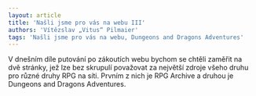 ```yaml
---
layout: article
title: 'Našli jsme pro vás na webu III'
authors: 'Vítězslav „Vitus“ Pilmaier'
tags: 'Našli jsme pro vás na webu, Dungeons and Dragons Adventures'
---
```


V dnešním díle putování po zákoutích webu bychom se chtěli zaměřit na dvě stránky, jež lze bez skrupulí považovat za největší zdroje všeho druhu pro různé druhy RPG na síti. Prvním z nich je RPG Archive a druhou je Dungeons and Dragons Adventures.
